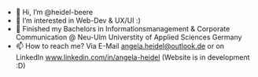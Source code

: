 - 👋 Hi, I’m @heidel-beere
- 👀 I’m interested in Web-Dev & UX/UI :)
- 🌱 Finished my Bachelors in Informationsmanagement & Corporate Communication @ Neu-Ulm Universtity of Applied Sciences Germany
- 📫 How to reach me? Via E-Mail angela.heidel@outlook.de or on LinkedIn www.linkedin.com/in/angela-heidel (Website is in development :D)

<!---
heidel-beere/heidel-beere is a ✨ special ✨ repository because its `README.md` (this file) appears on your GitHub profile.
You can click the Preview link to take a look at your changes.
--->
